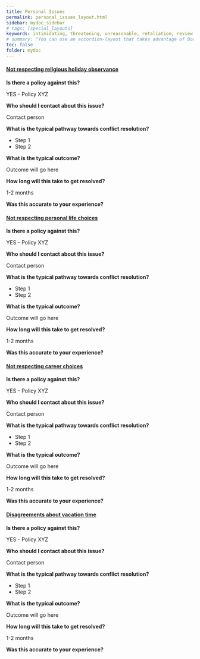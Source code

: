 ```yaml
---
title: Personal Issues
permalink: personal_issues_layout.html
sidebar: mydoc_sidebar
# tags: [special_layouts]
keywords: intimidating, threatening, unreasonable, retaliation, review
# summary: "You can use an accordion-layout that takes advantage of Bootstrap styling. This is useful for an FAQ page."
toc: false
folder: mydoc
---
```


<div class="panel-group" id="accordion">
    <div class="panel panel-default">
        <div class="panel-heading">
            <h4 class="panel-title">
                <a class="noCrossRef accordion-toggle" data-toggle="collapse" data-parent="#accordion" href="#not-respecting-religious-holidays">Not respecting religious holiday observance</a>
            </h4>
        </div>
        <div id="not-respecting-religious-holidays" class="panel-collapse collapse noCrossRef">
            <div class="panel-body">
                <p><b>Is there a policy against this?</b></p>
                    <p class="answer">YES - Policy XYZ</p>
                <p><b>Who should I contact about this issue?</b></p>
                    <p class="answer">Contact person</p>
                <p><b>What is the typical pathway towards conflict resolution?</b></p>
                        <ul>
                            <li>Step 1</li>
                            <li>Step 2</li>
                        </ul>
                <p><b>What is the typical outcome?</b></p>
                    <p class="answer">Outcome will go here</p>
                <p><b>How long will this take to get resolved?</b></p>
                    <p class="answer">1-2 months</p>
                <p><b>Was this accurate to your experience? </b></p>
            </div>
        </div>
    </div>
    <!-- /.panel -->
    <div class="panel panel-default">
        <div class="panel-heading">
            <h4 class="panel-title">
                <a class="noCrossRef accordion-toggle" data-toggle="collapse" data-parent="#accordion" href="#not-respecting-life-choices">Not respecting personal life choices</a>
            </h4>
        </div>
        <div id="not-respecting-life-choices" class="panel-collapse collapse noCrossRef">
            <div class="panel-body">
                <p><b>Is there a policy against this?</b></p>
                    <p class="answer">YES - Policy XYZ</p>
                <p><b>Who should I contact about this issue?</b></p>
                    <p class="answer">Contact person</p>
                <p><b>What is the typical pathway towards conflict resolution?</b></p>
                        <ul>
                            <li>Step 1</li>
                            <li>Step 2</li>
                        </ul>
                <p><b>What is the typical outcome?</b></p>
                    <p class="answer">Outcome will go here</p>
                <p><b>How long will this take to get resolved?</b></p>
                    <p class="answer">1-2 months</p>
                <p><b>Was this accurate to your experience? </b></p>
            </div>
        </div>
    </div>
    <!-- /.panel -->
    <div class="panel panel-default">
        <div class="panel-heading">
            <h4 class="panel-title">
                <a class="noCrossRef accordion-toggle" data-toggle="collapse" data-parent="#accordion" href="#not-respecting-career-choices">Not respecting career choices</a>
            </h4>
        </div>
        <div id="not-respecting-career-choices" class="panel-collapse collapse noCrossRef">
            <div class="panel-body">
                <p><b>Is there a policy against this?</b></p>
                    <p class="answer">YES - Policy XYZ</p>
                <p><b>Who should I contact about this issue?</b></p>
                    <p class="answer">Contact person</p>
                <p><b>What is the typical pathway towards conflict resolution?</b></p>
                        <ul>
                            <li>Step 1</li>
                            <li>Step 2</li>
                        </ul>
                <p><b>What is the typical outcome?</b></p>
                    <p class="answer">Outcome will go here</p>
                <p><b>How long will this take to get resolved?</b></p>
                    <p class="answer">1-2 months</p>
                <p><b>Was this accurate to your experience? </b></p>
            </div>
        </div>
    </div>
    <!-- /.panel -->
    <div class="panel panel-default">
        <div class="panel-heading">
            <h4 class="panel-title">
                <a class="noCrossRef accordion-toggle" data-toggle="collapse" data-parent="#accordion" href="#disagreements-about-vacation-time">Disagreements about vacation time</a>
            </h4>
        </div>
        <div id="disagreements-about-vacation-time" class="panel-collapse collapse">
            <div class="panel-body">
                <p><b>Is there a policy against this?</b></p>
                    <p class="answer">YES - Policy XYZ</p>
                <p><b>Who should I contact about this issue?</b></p>
                    <p class="answer">Contact person</p>
                <p><b>What is the typical pathway towards conflict resolution?</b></p>
                        <ul>
                            <li>Step 1</li>
                            <li>Step 2</li>
                        </ul>
                <p><b>What is the typical outcome?</b></p>
                    <p class="answer">Outcome will go here</p>
                <p><b>How long will this take to get resolved?</b></p>
                    <p class="answer">1-2 months</p>
                <p><b>Was this accurate to your experience? </b></p>
            </div>
        </div>
    </div>
</div>
<!-- /.panel-group -->

<!-- {% include links.html %} -->

